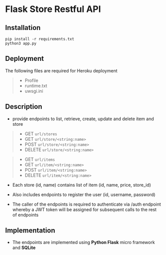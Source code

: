 # Flask Store Restful API

## Installation
```
pip install -r requirements.txt
python3 app.py
```
## Deployment

The following files are required for Heroku deployment
 
> - Profile
> - runtime.txt
> - uwsgi.ini

## Description
+ provide endpoints to list, retrieve, create, update and delete item and store

>	- GET `url/stores`
>	- GET `url/store/<string:name>`
>	- POST `url/store/<string:name>`
>	- DELETE `url/store/<string:name>`

>	- GET `url/items`
>	- GET `url/item/<string:name>`
>	- POST `url/item/<string:name>`
>	- DELETE `url/item/<string:name>`


+ Each store (id, name) contains list of item (id, name, price, store_id)

+ Also includes endpoints to register the user (id, username, password)

+ The caller of the endpoints is required to authenticate via /auth endpoint whereby a JWT token will be assigned for subsequent calls to the rest of endpoints

## Implementation
+ The endpoints are implemented using **Python Flask** micro framework and **SQLite**
